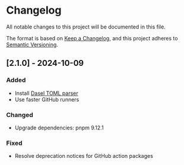 # Changelog

All notable changes to this project will be documented in this file.

The format is based on [Keep a Changelog](https://keepachangelog.com/en/1.1.0/),
and this project adheres to [Semantic Versioning](https://semver.org/spec/v2.0.0.html).

## [2.1.0] - 2024-10-09

### Added

- Install [Dasel TOML parser](https://github.com/TomWright/dasel)
- Use faster GitHub runners

### Changed

- Upgrade dependencies: pnpm 9.12.1

### Fixed

- Resolve deprecation notices for GitHub action packages
